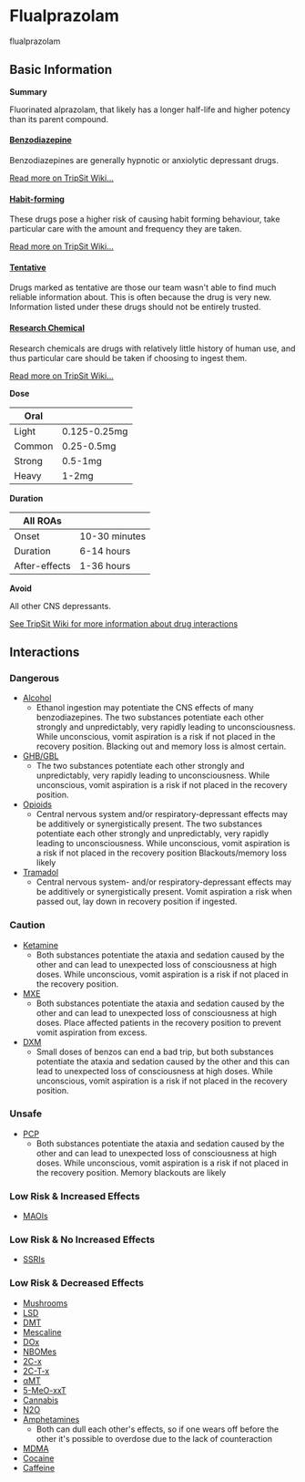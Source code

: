 # Flualprazolam

flualprazolam

## Basic Information

**Summary**

Fluorinated alprazolam, that likely has a longer half-life and higher potency than its parent compound.

#### [Benzodiazepine](/category/benzodiazepine)

Benzodiazepines are generally hypnotic or anxiolytic depressant drugs.

[Read more on TripSit Wiki...](#{category.wiki})

#### [Habit-forming](/category/habit-forming)

These drugs pose a higher risk of causing habit forming behaviour, take particular care with the amount and frequency they are taken.

[Read more on TripSit Wiki...](#{category.wiki})

#### [Tentative](/category/tentative)

Drugs marked as tentative are those our team wasn't able to find much reliable information about. This is often because the drug is very new. Information listed under these drugs should not be entirely trusted.

#### [Research Chemical](/category/research-chemical)

Research chemicals are drugs with relatively little history of human use, and thus particular care should be taken if choosing to ingest them.

[Read more on TripSit Wiki...](#{category.wiki})

**Dose**

| Oral   |              |
| ------ | ------------ |
| Light  | 0.125-0.25mg |
| Common | 0.25-0.5mg   |
| Strong | 0.5-1mg      |
| Heavy  | 1-2mg        |

**Duration**

| All ROAs      |               |
| ------------- | ------------- |
| Onset         | 10-30 minutes |
| Duration      | 6-14 hours    |
| After-effects | 1-36 hours    |

**Avoid**

All other CNS depressants.

[See TripSit Wiki for more information about drug interactions](http://combo.tripsit.me/)

## Interactions

### Dangerous

* [Alcohol](/alcohol)  
   * Ethanol ingestion may potentiate the CNS effects of many benzodiazepines. The two substances potentiate each other strongly and unpredictably, very rapidly leading to unconsciousness. While unconscious, vomit aspiration is a risk if not placed in the recovery position. Blacking out and memory loss is almost certain.
* [GHB/GBL](https://wiki.tripsit.me/wiki/GHB)  
   * The two substances potentiate each other strongly and unpredictably, very rapidly leading to unconsciousness. While unconscious, vomit aspiration is a risk if not placed in the recovery position.
* [Opioids](https://wiki.tripsit.me/wiki/Opioids)  
   * Central nervous system and/or respiratory-depressant effects may be additively or synergistically present. The two substances potentiate each other strongly and unpredictably, very rapidly leading to unconsciousness. While unconscious, vomit aspiration is a risk if not placed in the recovery position Blackouts/memory loss likely
* [Tramadol](/tramadol)  
   * Central nervous system- and/or respiratory-depressant effects may be additively or synergistically present. Vomit aspiration a risk when passed out, lay down in recovery position if ingested.

### Caution

* [Ketamine](/ketamine)  
   * Both substances potentiate the ataxia and sedation caused by the other and can lead to unexpected loss of consciousness at high doses. While unconscious, vomit aspiration is a risk if not placed in the recovery position.
* [MXE](/mxe)  
   * Both substances potentiate the ataxia and sedation caused by the other and can lead to unexpected loss of consciousness at high doses. Place affected patients in the recovery position to prevent vomit aspiration from excess.
* [DXM](/dxm)  
   * Small doses of benzos can end a bad trip, but both substances potentiate the ataxia and sedation caused by the other and this can lead to unexpected loss of consciousness at high doses. While unconscious, vomit aspiration is a risk if not placed in the recovery position.

### Unsafe

* [PCP](/pcp)  
   * Both substances potentiate the ataxia and sedation caused by the other and can lead to unexpected loss of consciousness at high doses. While unconscious, vomit aspiration is a risk if not placed in the recovery position. Memory blackouts are likely

### Low Risk & Increased Effects

* [MAOIs](https://wiki.tripsit.me/wiki/Antidepressants#MAOIs)

### Low Risk & No Increased Effects

* [SSRIs](https://wiki.tripsit.me/wiki/Antidepressants#SSRIs)

### Low Risk & Decreased Effects

* [Mushrooms](/mushrooms)
* [LSD](/lsd)
* [DMT](/dmt)
* [Mescaline](/mescaline)
* [DOx](https://wiki.tripsit.me/wiki/DOx)
* [NBOMes](https://wiki.tripsit.me/wiki/NBOMes)
* [2C-x](https://wiki.tripsit.me/wiki/2C-X)
* [2C-T-x](https://wiki.tripsit.me/wiki/2C-X)
* [αMT](/amt)
* [5-MeO-xxT](https://wiki.tripsit.me/wiki/5-MeO-DMT)
* [Cannabis](/cannabis)
* [N2O](/nitrous)
* [Amphetamines](https://wiki.tripsit.me/wiki/Amphetamine)  
   * Both can dull each other's effects, so if one wears off before the other it's possible to overdose due to the lack of counteraction
* [MDMA](/mdma)
* [Cocaine](/cocaine)
* [Caffeine](/caffeine)